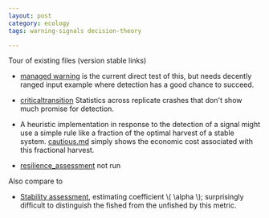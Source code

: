```yaml
---
layout: post
category: ecology
tags: warning-signals decision-theory

---
```


Tour of existing files (version stable links)

* [managed warning](https://github.com/cboettig/pdg_control/blob/e6aaf0ba27e4280cbbb04d5ecfeb9b18f158ca77/inst/examples/managed_warning.md) is the current direct test of this, but needs decently ranged input example where detection has a good chance to succeed.  

* [criticaltransition](https://github.com/cboettig/pdg_control/blob/e6aaf0ba27e4280cbbb04d5ecfeb9b18f158ca77/inst/examples/criticaltransition.md) Statistics across replicate crashes that don't show much promise for detection.

* A heuristic implementation in response to the detection of a signal might use a simple rule like a fraction of the optimal harvest of a stable system.  [cautious.md](
) simply shows the economic cost associated with this fractional harvest.


* [resilience_assessment](https://github.com/cboettig/pdg_control/blob/e6aaf0ba27e4280cbbb04d5ecfeb9b18f158ca77/inst/examples/resilience_assessment.Rmd) not run


Also compare to 

* [Stability assessment](https://github.com/cboettig/pdg_control/blob/e6aaf0ba27e4280cbbb04d5ecfeb9b18f158ca77/inst/examples/stability.md), estimating coefficient \\( \alpha \\); surprisingly difficult to distinguish the fished from the unfished by this metric.  

